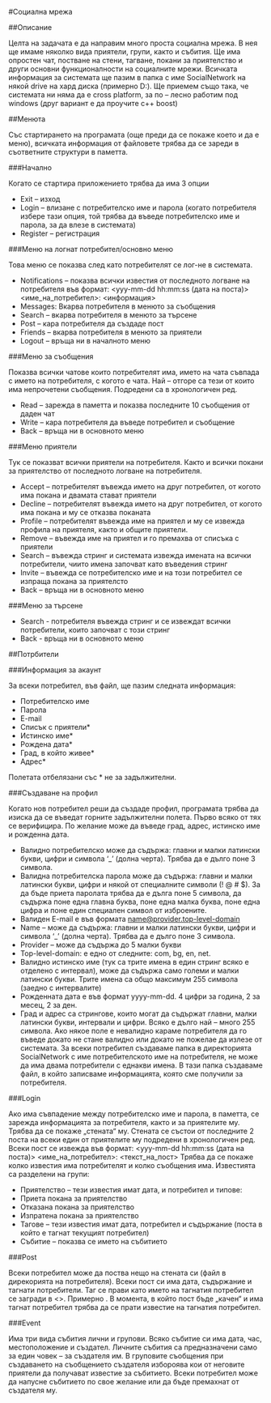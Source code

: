 #Социална мрежа

##Описание

Целта на задачата е да направим много проста социална мрежа. В нея ще имаме няколко вида приятели, групи, както и събития. Ще има опростен чат, постване на стени, тагване, покани за приятелство и други основни функционалности на социалните мрежи. Всичката информация за системата ще пазим в папка с име SocialNetwork на някой drive на хард диска (примерно D:). Ще приемем също така, че системата ни няма да е cross platform, за по – лесно работим под windows (друг вариант е да проучите c++ boost)

##Менюта

Със стартирането на програмата (още преди да се покаже което и да е меню), всичката информация от файловете трябва да се зареди в съответните структури в паметта.

###Начално

Когато се стартира приложението трябва да има 3 опции

*	Exit – изход
*	Login – влизане с потребителско име и парола (когато потребителя избере тази опция, той трябва да въведе потребителско име и парола, за да влезе в системата)
*	Register – регистрация 

###Меню на логнат потребител/основно меню

Това меню се показва след като потребителят се лог-не в системата.

*	Notifications – показва всички известия от последното логване на потребителя във формат: <yyy-mm-dd hh:mm:ss (дата на поста)> <име_на_потребител>: <информация>
*	Messages: Вкарва потребителя в менюто за съобщения
*	Search – вкарва потребителя в менюто за търсене
*	Post – кара потребителя да създаде пост
*	Friends – вкарва потребителя в менюто за приятели
*	Logout – връща ни в началното меню

###Меню за съобщения

Показва всички чатове които потребителят има, името на чата съвпада с името на потребителя, с когото е чата. Най – отгоре са тези от които има непрочетени съобщения. Подредени са в хронологичен ред.

*	Read – зарежда в паметта и показва последните 10 съобщения от даден чат
*	Write – кара потребителя да въведе потребител и съобщение
*	Back – връща ни в основното меню

###Меню приятели

Тук се показват всички приятели на потребителя. Както и всички покани за приятелство от последното логване на потребителя.

*	Accept – потребителят въвежда името на друг потребител, от когото има покана и двамата стават приятели
*	Decline – потребителят въвежда името на друг потребител, от когото има покана и му се отказва поканата
*	Profile – потребителят въвежда име на приятел и му се извежда профила на приятеля, както и общите приятели.
*	Remove – въвежда име на приятел и го премахва от списъка с приятели
*	Search – въвежда стринг и системата извежда имената на всички потребители, чиито имена започват като въведения стринг
*	Invite – въвежда се потребителско име и на този потребител се изпраща покана за приятелсто
*	Back – връща ни в основното меню

###Меню за търсене

* Search - потребителя въвежда стринг и се извеждат всички потребители, които започват с този стринг
* Back - връща ни в основното меню

##Потрбители

###Информация за акаунт

За всеки потребител, във файл, ще пазим следната информация:

*	Потребителско име
*	Парола
*	E-mail
*	Списък с приятели*
*	Истинско име*
*	Рождена дата*
*	Град, в който живее*
*	Адрес*

Полетата отбелязани със * не за задължителни.

###Създаване на профил

Когато нов потребител реши да създаде профил, програмата трябва да изиска да се въведат горните задължителни полета. Първо всяко от тях се верифицира. По желание може да въведе град, адрес, истинско име и рожденна дата.

*	Валидно потребителско може да съдържа: главни и малки латински букви, цифри и символа ‘_’ (долна черта). Трябва да е дълго поне 3 символа.
*	Валидна потребителска парола може да съдържа: главни и малки латински букви, цифри и някой от специалните символи (! @ # $). За да бъде приета паролата трябва да е дълга поне 5 символа, да съдържа поне една главна буква, поне една малка буква, поне една цифра и поне един специален символ от изброените.
*	Валиден E-mail е във формата name@provider.top-level-domain
 *	Name – може да съдържа: главни и малки латински букви, цифри и символа ‘_’ (долна черта). Трябва да е дълго поне 3 символа.
 *	Provider – може да съдържа до 5 малки букви
 *	Top-level-domain: е едно от следните: com, bg, en, net.
*	Валидно истинско име (тук са трите имена в един стринг всяко е отделено с интервал), може да съдържа само големи и малки латински букви. Трите имена са общо максимум 255 символа (заедно с интервалите)
*	Рожденната дата е във формат yyyy-mm-dd. 4 цифри за година, 2 за месец, 2 за ден.
*	Град и адрес са стрингове, които могат да съдържат главни, малки латински букви, интервали и цифри. Всяко е дълго най – много 255 символа.
Ако някое поле е невалидно караме потребителя да го въведе докато не стане валидно или докато не пожелае да излезе от системата. За всеки потребител създаваме папка в директорията SocialNetwork с име потребителското име на потребителя, не може да има двама потребители с еднакви имена. В тази папка създаваме файл, в който записваме информацията, която сме получили за потребителя.

###Login

Ако има съвпадение между потребителско име и парола, в паметта, се зарежда информацията за потребителя, както и за приятелите му. Трябва да се покаже „стената“ му. Стената се състои от последните 2 поста на всеки един от приятелите му подредени в хронологичен ред. Всеки пост се извежда във формат:
<yyy-mm-dd hh:mm:ss (дата на поста)> <име_на_потребител>: <текст_на_пост>
Трябва да се покаже колко известия има потребителят и колко съобщения има. 
Известията са разделени на групи:

*	Приятелство – тези известия имат дата, и потребител и типове:
  *	Приета покана за приятелство
  *	Отказана покана за приятелство
  *	Изпратена покана за приятелство
*	Тагове – тези известия имат дата, потребител и съдържание (поста в който е тагнат текущият потребител)
*	Събитие – показва се името на събитието

###Post

Всеки потребител може да поства нещо на стената си (файл в дирекорията на потребителя). Всеки пост си има дата, съдържание и тагнати потребители. Таг се прави като името на тагнатия потребител се загради в <>. Примерно <pesho>. В момента, в който пост бъде „качен“ и има тагнат потребител трябва да се прати известие на тагнатия потребител.

###Event

Има три вида събития лични и групови. Всяко събитие си има дата, час, местоположение и създател. Личните събития са предназначени само за един човек – за създателя им. В груповите съобщения при създаването на съобщението създателя избороява кои от неговите приятели да получават известие за събитието. Всеки потребител може да напусне събитието по свое желание или да бъде премахнат от създателя му.

